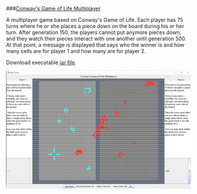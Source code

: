 ###<u>Conway's Game of Life Multiplayer</u>

A multiplayer game based on Conway's Game of Life. Each player
has 75 turns where he or she places a piece down on the board during 
his or her turn. After generation 150, the players cannot put 
anymore pieces down, and they watch their pieces interact with
one another until generation 500. At that point, a message is 
displayed that says who the winner is and how many cells are for
player 1 and how many are for player 2.

Download executable [jar file](https://github.com/jkomendant/ConwaysGameOfLifeMultiplayer/blob/main/build/libs/ConwaysGameOfLifeMultiplayer-1.0-SNAPSHOT.jar).

![Game Example](screenshots/ConwaysGameOfLifeMultiplayer.PNG)